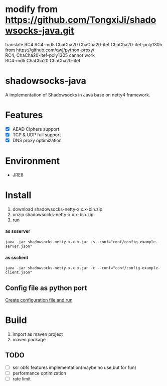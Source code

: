 # modify from https://github.com/TongxiJi/shadowsocks-java.git
translate RC4 RC4-md5 ChaCha20 ChaCha20-itef ChaCha20-itef-poly1305 from https://github.com/qwj/python-proxy/  
RC4, ChaCha20-itef-poly1305 cannot work  
RC4-md5 ChaCha20 ChaCha20-itef  


# shadowsocks-java
A  implementation of Shadowsocks in Java base on netty4 framework.

# Features
- [x] AEAD Ciphers support
- [x] TCP & UDP full support
- [x] DNS proxy optimization

# Environment
* JRE8

# Install
1. download shadowsocks-netty-x.x.x-bin.zip
2. unzip shadowsocks-netty-x.x.x-bin.zip
3. run
#### as ssserver
```
java -jar shadowsocks-netty-x.x.x.jar -s -conf="conf/config-example-server.json"
```
#### as ssclient
```
java -jar shadowsocks-netty-x.x.x.jar -c --conf="conf/config-example-client.json"
```

## Config file as python port
[Create configuration file and run](https://github.com/shadowsocks/shadowsocks/wiki/Configuration-via-Config-File)

# Build
1. import as maven project
2. maven package

## TODO
* [ ] ssr obfs features implementation(maybe no use,but for fun)
* [ ] performance optimization
* [ ] rate limit
